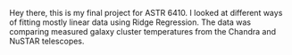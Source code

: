 Hey there, this is my final project for ASTR 6410. 
I looked at different ways of fitting mostly linear data using Ridge Regression.
The data was comparing measured galaxy cluster temperatures from the Chandra and NuSTAR telescopes.
